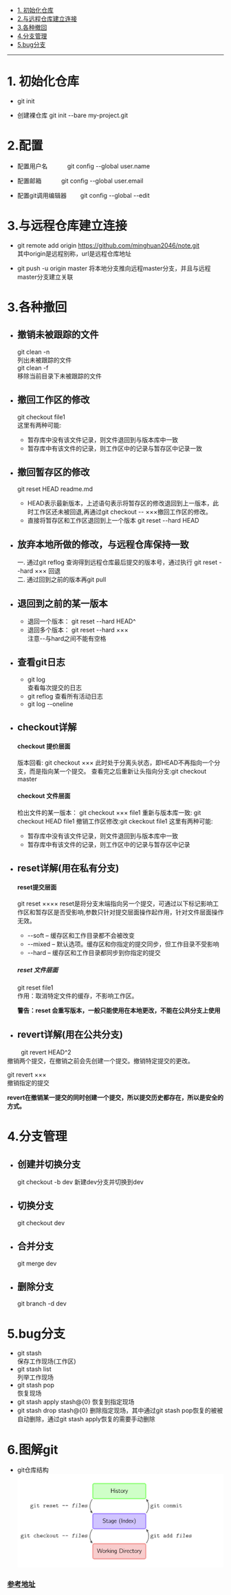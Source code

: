 <!-- TOC depthFrom:1 depthTo:6 withLinks:1 updateOnSave:1 orderedList:0 -->

- [1. 初始化仓库](#1-初始化仓库)
- [2.与远程仓库建立连接](#2与远程仓库建立连接)
- [3.各种撤回](#3各种撤回)
- [4.分支管理](#4分支管理)
- [5.bug分支](#5bug分支)

<!-- /TOC -->

---------------------------------

# 1. 初始化仓库

- git init  

- 创建裸仓库
git init --bare my-project.git

# 2.配置

- 配置用户名　　
　git config --global user.name <name>

- 配置邮箱　　
　git config --global user.email <email>　　

- 配置git调用编辑器　　
git config --global --edit

# 3.与远程仓库建立连接

- git remote add origin https://github.com/minghuan2046/note.git   
    其中origin是远程别称，url是远程仓库地址

- git push -u origin master
    将本地分支推向远程master分支，并且与远程master分支建立关联

# 3.各种撤回  
- ## 撤销未被跟踪的文件
    git clean -n  
    列出未被跟踪的文件  
    git clean -f  
    移除当前目录下未被跟踪的文件  

- ## 撤回工作区的修改  
  git checkout file1     
  这里有两种可能:  
  - 暂存库中没有该文件记录，则文件退回到与版本库中一致  
  - 暂存库中有该文件的记录，则工作区中的记录与暂存区中记录一致

- ## 撤回暂存区的修改
  git reset HEAD readme.md   
  - HEAD表示最新版本，上述语句表示将暂存区的修改退回到上一版本，此时工作区还未被回退,再通过git checkout -- ×××撤回工作区的修改。
  - 直接将暂存区和工作区退回到上一个版本
  git reset --hard HEAD

- ## 放弃本地所做的修改，与远程仓库保持一致
  一. 通过git reflog 查询得到远程仓库最后提交的版本号，通过执行
    git reset --hard ××× 回退  
  二. 通过回到之前的版本再git pull

- ## 退回到之前的某一版本
   - 退回一个版本： git reset --hard HEAD^
   - 退回多个版本： git reset --hard ×××  
   注意--与hard之间不能有空格

- ## 查看git日志
     - git log  
     查看每次提交的日志
     - git reflog
     查看所有活动日志
     - git log --oneline

- ## checkout详解
    #### checkout 提价层面
    版本回看: git checkout ×××
    此时处于分离头状态，即HEAD不再指向一个分支，而是指向某一个提交。
    查看完之后重新让头指向分支:git checkout master

    #### checkout 文件层面
    检出文件的某一版本： git checkout ××× file1
    重新与版本库一致: git checkout HEAD file1
    撤销工作区修改:git ckeckout file1
    这里有两种可能:  
    - 暂存库中没有该文件记录，则文件退回到与版本库中一致  
    - 暂存库中有该文件的记录，则工作区中的记录与暂存区中记录

- ## reset详解(用在私有分支)
  #### reset提交层面
  git reset ××××
  reset是将分支末端指向另一个提交，可通过以下标记影响工作区和暂存区是否受影响,参数只针对提交层面操作起作用，针对文件层面操作无效。
  - --soft – 缓存区和工作目录都不会被改变
  - --mixed – 默认选项。缓存区和你指定的提交同步，但工作目录不受影响
  - --hard – 缓存区和工作目录都同步到你指定的提交
  ##### reset 文件层面
  git reset file1  
  作用：取消特定文件的缓存，不影响工作区。  

  **警告：reset 会重写版本，一般只能使用在本地更改，不能在公共分支上使用**

- ## revert详解(用在公共分支)  
　　
  git revert HEAD^2  
  撤销两个提交，在撤销之前会先创建一个提交。撤销特定提交的更改。  

  git revert ×××  
  撤销指定的提交  

  **revert在撤销某一提交的同时创建一个提交，所以提交历史都存在，所以是安全的方式。**


# 4.分支管理
- ## 创建并切换分支  
  git checkout -b dev
  新建dev分支并切换到dev

- ## 切换分支
  git checkout dev  

- ## 合并分支
  git merge dev

- ## 删除分支  
  git branch -d dev

# 5.bug分支
- git stash  
  保存工作现场(工作区)
- git stash list  
  列举工作现场
- git stash pop  
  恢复现场
- git stash apply stash@{0}
  恢复到指定现场
- git stash drop stash@{0}
  删除指定现场，其中通过git stash pop恢复的被被自动删除，通过git stash apply恢复的需要手动删除

# 6.图解git  

- git仓库结构  
![仓库](./picture/git_space.png)



### [参考地址](https://github.com/geeeeeeeeek/git-recipes/wiki)
